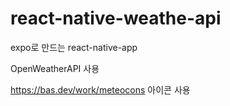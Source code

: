 # react-native-weathe-api

expo로 만드는 react-native-app

OpenWeatherAPI 사용

https://bas.dev/work/meteocons 아이콘 사용
